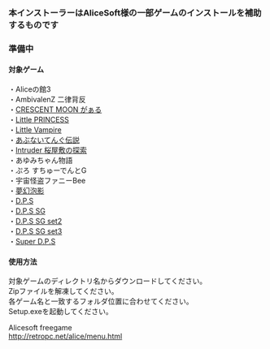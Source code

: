 ### 本インストーラーはAliceSoft様の一部ゲームのインストールを補助するものです<br/>

### 準備中

#### 対象ゲーム<br/>
・Aliceの館3<br/>
・AmbivalenZ 二律背反<br/>
・[CRESCENT MOON がぁる](https://github.com/Allen-Griflet/Alicesoft_installer/blob/master/Release/CRESCENT%20MOON%20%E3%81%8C%E3%81%81%E3%82%8B/CRESCENT%20MOON%20%E3%81%8C%E3%81%81%E3%82%8B.zip)<br/>
・[Little PRINCESS](https://github.com/Allen-Griflet/Alicesoft_installer/blob/master/Release/Little%20PRINCESS/Little%20PRINCESS.zip)<br/>
・[Little Vampire](https://github.com/Allen-Griflet/Alicesoft_installer/blob/master/Release/Little%20Vampire/Little%20Vampire.zip)<br/>
・[あぶないてんぐ伝説](https://github.com/Allen-Griflet/Alicesoft_installer/blob/master/Release/%E3%81%82%E3%81%B6%E3%81%AA%E3%81%84%E3%81%A6%E3%82%93%E3%81%90%E4%BC%9D%E8%AA%AC/%E3%81%82%E3%81%B6%E3%81%AA%E3%81%84%E3%81%A6%E3%82%93%E3%81%90%E4%BC%9D%E8%AA%AC.zip)<br/>
・[Intruder 桜屋敷の探索](https://github.com/Allen-Griflet/Alicesoft_installer/blob/master/Release/Intruder%20%E6%A1%9C%E5%B1%8B%E6%95%B7%E3%81%AE%E6%8E%A2%E7%B4%A2/Intruder%20%E6%A1%9C%E5%B1%8B%E6%95%B7%E3%81%AE%E6%8E%A2%E7%B4%A2.zip)<br/>
・あゆみちゃん物語<br/>
・ぷろ すちゅーでんとG<br/>
・宇宙怪盗ファニーBee<br/>
・[夢幻泡影](https://github.com/Allen-Griflet/Alicesoft_installer/blob/master/Release/%E5%A4%A2%E5%B9%BB%E6%B3%A1%E5%BD%B1/%E5%A4%A2%E5%B9%BB%E6%B3%A1%E5%BD%B1.zip)<br/>
・[D.P.S](https://github.com/Allen-Griflet/Alicesoft_installer/blob/master/Release/DPS/DPS.zip)<br/>
・[D.P.S SG](https://github.com/Allen-Griflet/Alicesoft_installer/blob/master/Release/DPS%20SG/DPS%20SG.zip)<br/>
・[D.P.S SG set2](https://github.com/Allen-Griflet/Alicesoft_installer/blob/master/Release/DPS%20SG%20set2/DPS%20SG%20set2.zip)<br/>
・[D.P.S SG set3](https://github.com/Allen-Griflet/Alicesoft_installer/blob/master/Release/DPS%20SG%20set3/DPS%20SG%20set3.zip)<br/>
・[Super D.P.S](https://github.com/Allen-Griflet/Alicesoft_installer/blob/master/Release/Super%20DPS/Super%20DPS.zip)<br/>

#### 使用方法<br/>
対象ゲームのディレクトリ名からダウンロードしてください。<br/>
Zipファイルを解凍してください。<br/>
各ゲーム名と一致するフォルダ位置に合わせてください。<br/>
Setup.exeを起動してください。<br/>

Alicesoft freegame<br/>
http://retropc.net/alice/menu.html<br/>
